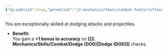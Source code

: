 ```yaml
---
{"dg-publish":true,"permalink":"/2-mechanics/feats/combat-feats/reflexes/"}
---
```


You are exceptionally skilled at dodging attacks and projectiles.

- **Benefit:**  
    You gain a **+1 bonus to accuracy** on **[[2. Mechanics/Skills/Combat/Dodge (DOD)\|Dodge (DOD)]]** checks.